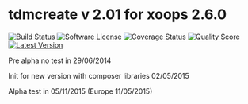 tdmcreate v 2.01 for xoops 2.6.0 
====================================

[![Build Status](https://img.shields.io/travis/txmodxoops/tdmcreate-2.01/master.svg?style=flat)](https://travis-ci.org/txmodxoops/tdmcreate-2.01)
[![Software License](https://img.shields.io/badge/license-GPL-brightgreen.svg?style=flat)](docs/license.txt)
[![Coverage Status](https://img.shields.io/scrutinizer/coverage/g/txmodxoops/tdmcreate-2.01.svg?style=flat)](https://scrutinizer-ci.com/g/txmodxoops/tdmcreate-2.01/code-structure)
[![Quality Score](https://img.shields.io/scrutinizer/g/txmodxoops/tdmcreate-2.01.svg?style=flat)](https://scrutinizer-ci.com/g/txmodxoops/tdmcreate-2.01)
[![Latest Version](https://img.shields.io/github/release/txmodxoops/tdmcreate-2.01.svg?style=flat)](https://github.com/txmodxoops/tdmcreate-2.01/releases)

Pre alpha no test in 29/06/2014

Init for new version with composer libraries 02/05/2015

Alpha test in 05/11/2015 (Europe 11/05/2015)
